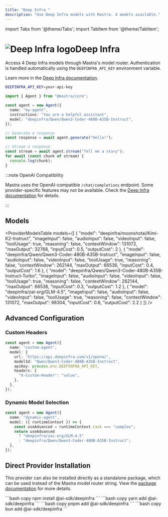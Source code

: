 ```yaml
---
title: "Deep Infra "
description: "Use Deep Infra models with Mastra. 4 models available."
---
```


import Tabs from '@theme/Tabs';
import TabItem from '@theme/TabItem';

# <img src="https://models.dev/logos/deepinfra.svg" alt="Deep Infra logo" className="inline w-8 h-8 mr-2 align-middle dark:invert dark:brightness-0 dark:contrast-200" />Deep Infra

Access 4 Deep Infra models through Mastra's model router. Authentication is handled automatically using the `DEEPINFRA_API_KEY` environment variable.

Learn more in the [Deep Infra documentation](https://deepinfra.com/models).

```bash
DEEPINFRA_API_KEY=your-api-key
```

```typescript
import { Agent } from "@mastra/core";

const agent = new Agent({
  name: "my-agent",
  instructions: "You are a helpful assistant",
  model: "deepinfra/Qwen/Qwen3-Coder-480B-A35B-Instruct",
});

// Generate a response
const response = await agent.generate("Hello!");

// Stream a response
const stream = await agent.stream("Tell me a story");
for await (const chunk of stream) {
  console.log(chunk);
}
```

:::note OpenAI Compatibility

Mastra uses the OpenAI-compatible `/chat/completions` endpoint. Some provider-specific features may not be available. Check the [Deep Infra documentation](https://deepinfra.com/models) for details.

:::

## Models

<ProviderModelsTable
models={[
{
"model": "deepinfra/moonshotai/Kimi-K2-Instruct",
"imageInput": false,
"audioInput": false,
"videoInput": false,
"toolUsage": true,
"reasoning": false,
"contextWindow": 131072,
"maxOutput": 32768,
"inputCost": 0.5,
"outputCost": 2
},
{
"model": "deepinfra/Qwen/Qwen3-Coder-480B-A35B-Instruct",
"imageInput": false,
"audioInput": false,
"videoInput": false,
"toolUsage": true,
"reasoning": false,
"contextWindow": 262144,
"maxOutput": 66536,
"inputCost": 0.4,
"outputCost": 1.6
},
{
"model": "deepinfra/Qwen/Qwen3-Coder-480B-A35B-Instruct-Turbo",
"imageInput": false,
"audioInput": false,
"videoInput": false,
"toolUsage": true,
"reasoning": false,
"contextWindow": 262144,
"maxOutput": 66536,
"inputCost": 0.3,
"outputCost": 1.2
},
{
"model": "deepinfra/zai-org/GLM-4.5",
"imageInput": false,
"audioInput": false,
"videoInput": false,
"toolUsage": true,
"reasoning": false,
"contextWindow": 131072,
"maxOutput": 98304,
"inputCost": 0.6,
"outputCost": 2.2
}
]}
/>

## Advanced Configuration

### Custom Headers

```typescript
const agent = new Agent({
  name: "custom-agent",
  model: {
    url: "https://api.deepinfra.com/v1/openai",
    modelId: "Qwen/Qwen3-Coder-480B-A35B-Instruct",
    apiKey: process.env.DEEPINFRA_API_KEY,
    headers: {
      "X-Custom-Header": "value",
    },
  },
});
```

### Dynamic Model Selection

```typescript
const agent = new Agent({
  name: "dynamic-agent",
  model: ({ runtimeContext }) => {
    const useAdvanced = runtimeContext.task === "complex";
    return useAdvanced
      ? "deepinfra/zai-org/GLM-4.5"
      : "deepinfra/Qwen/Qwen3-Coder-480B-A35B-Instruct";
  },
});
```

## Direct Provider Installation

This provider can also be installed directly as a standalone package, which can be used instead of the Mastra model router string. View the [package documentation](https://www.npmjs.com/package/@ai-sdk/deepinfra) for more details.

<Tabs groupId="package-manager">
  <TabItem value="npm" label="npm" default>
    ```bash copy
    npm install @ai-sdk/deepinfra
    ```
  </TabItem>
  <TabItem value="yarn" label="yarn">
    ```bash copy
    yarn add @ai-sdk/deepinfra
    ```
  </TabItem>
  <TabItem value="pnpm" label="pnpm">
    ```bash copy
    pnpm add @ai-sdk/deepinfra
    ```
  </TabItem>
  <TabItem value="bun" label="bun">
    ```bash copy
    bun add @ai-sdk/deepinfra
    ```
  </TabItem>
</Tabs>

